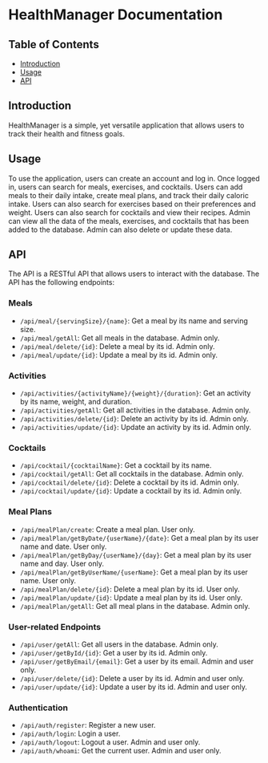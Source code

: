 # HealthManager Documentation

## Table of Contents
- [Introduction](#introduction)
- [Usage](#usage)
- [API](#api)

## Introduction
HealthManager is a simple, yet versatile application that allows users to track their health and fitness goals.

## Usage
To use the application, users can create an account and log in. Once logged in, users can search for meals, exercises, and cocktails. Users can add meals to their daily intake, create meal plans, and track their daily caloric intake. Users can also search for exercises based on their preferences and weight. Users can also search for cocktails and view their recipes. Admin can view all the data of the meals, exercises, and cocktails that has been added to the database. Admin can also delete or update these data. 

## API
The API is a RESTful API that allows users to interact with the database. The API has the following endpoints:

### Meals

- `/api/meal/{servingSize}/{name}`: Get a meal by its name and serving size.
- `/api/meal/getAll`: Get all meals in the database. Admin only.
- `/api/meal/delete/{id}`: Delete a meal by its id. Admin only.
- `/api/meal/update/{id}`: Update a meal by its id. Admin only.

### Activities

- `/api/activities/{activityName}/{weight}/{duration}`: Get an activity by its name, weight, and duration.
- `/api/activities/getAll`: Get all activities in the database. Admin only.
- `/api/activities/delete/{id}`: Delete an activity by its id. Admin only.
- `/api/activities/update/{id}`: Update an activity by its id. Admin only.

### Cocktails

- `/api/cocktail/{cocktailName}`: Get a cocktail by its name.
- `/api/cocktail/getAll`: Get all cocktails in the database. Admin only.
- `/api/cocktail/delete/{id}`: Delete a cocktail by its id. Admin only.
- `/api/cocktail/update/{id}`: Update a cocktail by its id. Admin only.

### Meal Plans

- `/api/mealPlan/create`: Create a meal plan. User only.
- `/api/mealPlan/getByDate/{userName}/{date}`: Get a meal plan by its user name and date. User only.
- `/api/mealPlan/getByDay/{userName}/{day}`: Get a meal plan by its user name and day. User only.
- `/api/mealPlan/getByUserName/{userName}`: Get a meal plan by its user name. User only.
- `/api/mealPlan/delete/{id}`: Delete a meal plan by its id. User only.
- `/api/mealPlan/update/{id}`: Update a meal plan by its id. User only.
- `/api/mealPlan/getAll`: Get all meal plans in the database. Admin only.

### User-related Endpoints

- `/api/user/getAll`: Get all users in the database. Admin only.
- `/api/user/getById/{id}`: Get a user by its id. Admin only.
- `/api/user/getByEmail/{email}`: Get a user by its email. Admin and user only.
- `/api/user/delete/{id}`: Delete a user by its id. Admin and user only.
- `/api/user/update/{id}`: Update a user by its id. Admin and user only.

### Authentication

- `/api/auth/register`: Register a new user.
- `/api/auth/login`: Login a user.
- `/api/auth/logout`: Logout a user. Admin and user only.
- `/api/auth/whoami`: Get the current user. Admin and user only.